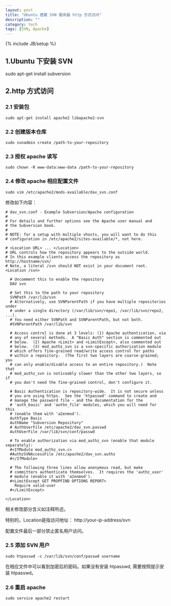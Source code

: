 ```yaml
---
layout: post
title: "Ubuntu 搭建 SVN 服务器 http 方式访问"
description: ""
category: tech 
tags: [SVN, Apache]
---
```

{% include JB/setup %}

## 1.Ubuntu 下安装 SVN

sudo apt-get install subversion

## 2.http 方式访问

### 2.1 安装包

    sudo apt-get install apache2 libapache2-svn

### 2.2 创建版本仓库

    sudo svnadmin create /path-to-your-repository

### 2.3 授权 apache 读写

    sudo chown -R www-data:www-data /path-to-your-repository

### 2.4 修改 apache 相应配置文件

    sudo vim /etc/apache2/mods-available/dav_svn.conf

修改如下内容：

    # dav_svn.conf - Example Subversion/Apache configuration
    #
    # For details and further options see the Apache user manual and
    # the Subversion book.
    #
    # NOTE: for a setup with multiple vhosts, you will want to do this
    # configuration in /etc/apache2/sites-available/*, not here.
    
    # <Location URL> ... </Location>
    # URL controls how the repository appears to the outside world.
    # In this example clients access the repository as http://hostname/svn/
    # Note, a literal /svn should NOT exist in your document root.
    <Location /svn>
    
      # Uncomment this to enable the repository
      DAV svn
    
      # Set this to the path to your repository
      SVNPath /var/lib/svn
      # Alternatively, use SVNParentPath if you have multiple repositories under
      # under a single directory (/var/lib/svn/repo1, /var/lib/svn/repo2, ...).
      # You need either SVNPath and SVNParentPath, but not both.
      #SVNParentPath /var/lib/svn
    
      # Access control is done at 3 levels: (1) Apache authentication, via
      # any of several methods.  A "Basic Auth" section is commented out
      # below.  (2) Apache <Limit> and <LimitExcept>, also commented out
      # below.  (3) mod_authz_svn is a svn-specific authorization module
      # which offers fine-grained read/write access control for paths
      # within a repository.  (The first two layers are coarse-grained; you
      # can only enable/disable access to an entire repository.)  Note that
      # mod_authz_svn is noticeably slower than the other two layers, so if
      # you don't need the fine-grained control, don't configure it.
    
      # Basic Authentication is repository-wide.  It is not secure unless
      # you are using https.  See the 'htpasswd' command to create and
      # manage the password file - and the documentation for the
      # 'auth_basic' and 'authn_file' modules, which you will need for this
      # (enable them with 'a2enmod').
      AuthType Basic
      AuthName "Subversion Repository"
      # AuthUserFile /etc/apache2/dav_svn.passwd
      AuthUserFile /var/lib/svn/conf/passwd
    
      # To enable authorization via mod_authz_svn (enable that module separately):
      #<IfModule mod_authz_svn.c>
      #AuthzSVNAccessFile /etc/apache2/dav_svn.authz
      #</IfModule>
    
      # The following three lines allow anonymous read, but make
      # committers authenticate themselves.  It requires the 'authz_user'
      # module (enable it with 'a2enmod').
      #<LimitExcept GET PROPFIND OPTIONS REPORT>
        Require valid-user
      #</LimitExcept> 
    
    </Location>

相关修改部分含义如注释所述。

特别的，Location是指访问地址： http://your-ip-address/svn

配置文件最后一部分禁止匿名用户访问。

### 2.5 添加 SVN 用户

    sudo htpasswd -c /var/lib/svn/conf/passwd username

在相应文件中可以看到加密后的密码。如果没有安装 htpasswd, 需要按照提示安装 htpasswd。

### 2.6 重启 apache

    sudo service apache2 restart

